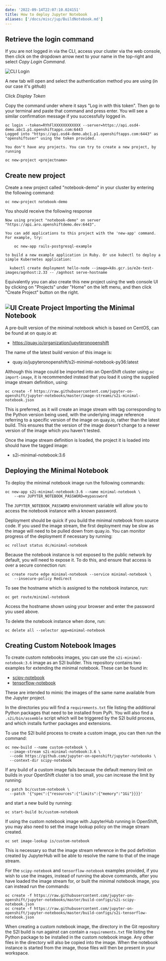 ```yaml
---
date: '2022-09-14T22:07:10.024151'
title: How to deploy Jupyter Notebook
aliases: ['/docs/misc/jup/BuildNotebook.md']
---
```


Retrieve the login command
--------------------------

If you are not logged in via the CLI, access your cluster via the web console, then click on the dropdown arrow next to your name in the top-right and select *Copy Login Command*.

![CLI Login](/docs/misc/jup/images/2-cli-login.png)

A new tab will open and select the authentication method you are using (in our case it's *github*)

Click *Display Token*

Copy the command under where it says "Log in with this token". Then go to your terminal and paste that command and press enter.  You will see a similar confirmation message if you successfully logged in.

    oc login --token=RYhFlXXXXXXXXXXXX --server=https://api.osd4-demo.abc1.p1.openshiftapps.com:6443
    Logged into "https://api.osd4-demo.abc1.p1.openshiftapps.com:6443" as "openshiftuser" using the token provided.

    You don't have any projects. You can try to create a new project, by running

    oc new-project <projectname>

Create new project
------------------

Create a new project called "notebook-demo" in your cluster by entering the following command:

  ```
  oc new-project notebook-demo
  ```
  You should receive the following response

    Now using project "notebook-demo" on server "https://api.aro.openshiftdemo.dev:6443".

    You can add applications to this project with the 'new-app' command. For example, try:

        oc new-app rails-postgresql-example

    to build a new example application in Ruby. Or use kubectl to deploy a simple Kubernetes application:

      kubectl create deployment hello-node --image=k8s.gcr.io/e2e-test-images/agnhost:2.33 -- /agnhost serve-hostname

Equivalently you can also create this new project using the web console UI by clicking on "Projects" under "Home" on the left menu, and then click "Create Project" button on the right.

![UI Create Project](/docs/misc/jup/images/2-createnewproj.png)
Importing the Minimal Notebook
------------------------------

A pre-built version of the minimal notebook which is based on CentOS, can be found at on quay.io at:

* https://quay.io/organization/jupyteronopenshift

The name of the latest build version of this image is:

* quay.io/jupyteronopenshift/s2i-minimal-notebook-py36:latest

Although this image could be imported into an OpenShift cluster using ``oc import-image``, it is recommended instead that you load it using the supplied image stream definition, using:

```
oc create -f https://raw.githubusercontent.com/jupyter-on-openshift/jupyter-notebooks/master/image-streams/s2i-minimal-notebook.json
```

This is preferred, as it will create an image stream with tag corresponding to the Python version being used, with the underlying image reference referring to a specific version of the image on quay.io, rather than the latest build. This ensures that the version of the image doesn't change to a newer version of the image which you haven't tested.

Once the image stream definition is loaded, the project it is loaded into should have the tagged image:

* s2i-minimal-notebook:3.6

Deploying the Minimal Notebook
------------------------------

To deploy the minimal notebook image run the following commands:

```
oc new-app s2i-minimal-notebook:3.6 --name minimal-notebook \
    --env JUPYTER_NOTEBOOK_PASSWORD=mypassword
```

The ``JUPYTER_NOTEBOOK_PASSWORD`` environment variable will allow you to access the notebook instance with a known password.

Deployment should be quick if you build the minimal notebook from source code. If you used the image stream, the first deployment may be slow as the image will need to be pulled down from quay.io. You can monitor progress of the deployment if necessary by running:

```
oc rollout status dc/minimal-notebook
```

Because the notebook instance is not exposed to the public network by default, you will need to expose it. To do this, and ensure that access is over a secure connection run:

```
oc create route edge minimal-notebook --service minimal-notebook \
    --insecure-policy Redirect
```

To see the hostname which is assigned to the notebook instance, run:

```
oc get route/minimal-notebook
```

Access the hostname shown using your browser and enter the password you used above.

To delete the notebook instance when done, run:

```
oc delete all --selector app=minimal-notebook
```

Creating Custom Notebook Images
-------------------------------

To create custom notebooks images, you can use the ``s2i-minimal-notebook:3.6`` image as an S2I builder. This repository contains two examples for extending the minimal notebook. These can be found in:

* [scipy-notebook](https://github.com/jupyter-on-openshift/jupyter-notebooks/tree/develop/scipy-notebook)
* [tensorflow-notebook](https://github.com/jupyter-on-openshift/jupyter-notebooks/tree/develop/tensorflow-notebook)

These are intended to mimic the images of the same name available from the Jupyter project.

In the directories you will find a ``requirements.txt`` file listing the additional Python packages that need to be installed from PyPi. You will also find a ``.s2i/bin/assemble`` script which will be triggered by the S2I build process, and which installs further packages and extensions.

To use the S2I build process to create a custom image, you can then run the command:

```
oc new-build --name custom-notebook \
  --image-stream s2i-minimal-notebook:3.6 \
  --code https://github.com/jupyter-on-openshift/jupyter-notebooks \
  --context-dir scipy-notebook
```

If any build of a custom image fails because the default memory limit on builds in your OpenShift cluster is too small, you can increase the limit by running:

```
oc patch bc/custom-notebook \
  --patch '{"spec":{"resources":{"limits":{"memory":"1Gi"}}}}'
```

and start a new build by running:

```
oc start-build bc/custom-notebook
```

If using the custom notebook image with JupyterHub running in OpenShift, you may also need to set the image lookup policy on the image stream created.

```
oc set image-lookup is/custom-notebook
```

This is necessary so that the image stream reference in the pod definition created by JupyterHub will be able to resolve the name to that of the image stream.

For the ``scipy-notebook`` and ``tensorflow-notebook`` examples provided, if you wish to use the images, instead of running the above commands, after you have loaded the image stream for, or built the minimal notebook image, you can instead run the commands:

```
oc create -f https://raw.githubusercontent.com/jupyter-on-openshift/jupyter-notebooks/master/build-configs/s2i-scipy-notebook.json
oc create -f https://raw.githubusercontent.com/jupyter-on-openshift/jupyter-notebooks/master/build-configs/s2i-tensorflow-notebook.json
```

When creating a custom notebook image, the directory in the Git repository the S2I build is run against can contain a ``requirements.txt`` file listing the Python package to be installed in the custom notebook image. Any other files in the directory will also be copied into the image. When the notebook instance is started from the image, those files will then be present in your workspace.
